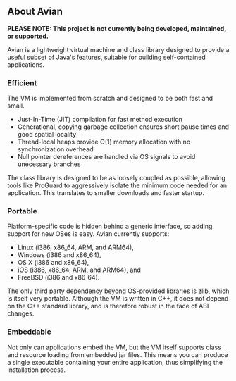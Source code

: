 ## About Avian

**PLEASE NOTE: This project is not currently being developed, maintained, or supported.**

Avian is a lightweight virtual machine and class library designed to provide a useful subset of Java's features, suitable for building self-contained applications.

### Efficient

The VM is implemented from scratch and designed to be both fast and small.

* Just-In-Time (JIT) compilation for fast method execution
* Generational, copying garbage collection ensures short pause times and good spatial locality
* Thread-local heaps provide O(1) memory allocation with no synchronization overhead
* Null pointer dereferences are handled via OS signals to avoid unecessary branches

The class library is designed to be as loosely coupled as possible, allowing tools like ProGuard to aggressively isolate the minimum code needed for an application. This translates to smaller downloads and faster startup.

### Portable

Platform-specific code is hidden behind a generic interface, so adding support
for new OSes is easy. Avian currently supports:

* Linux (i386, x86_64, ARM, and ARM64),
* Windows (i386 and x86_64),
* OS X (i386 and x86_64),
* iOS (i386, x86_64, ARM, and ARM64), and
* FreeBSD (i386 and x86_64).

The only third party dependency beyond OS-provided libraries is zlib, which is
itself very portable. Although the VM is written in C++, it does not depend on
the C++ standard library, and is therefore robust in the face of ABI changes.

### Embeddable

Not only can applications embed the VM, but the VM itself supports class and
resource loading from embedded jar files. This means you can produce a single
executable containing your entire application, thus simplifying the installation
process.
